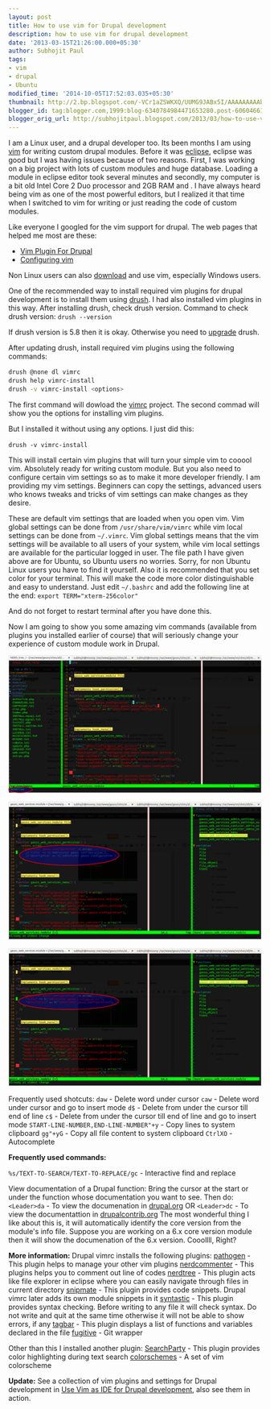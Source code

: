 ```yaml
---
layout: post
title: How to use vim for Drupal development
description: how to use vim for drupal development
date: '2013-03-15T21:26:00.000+05:30'
author: Subhojit Paul
tags:
- vim
- drupal
- Ubuntu
modified_time: '2014-10-05T17:52:03.035+05:30'
thumbnail: http://2.bp.blogspot.com/-VCr1aZSWKXQ/UUMG9JABx5I/AAAAAAAAAb4/ORFUThcFwPY/s72-c/NERD_tree_1+-+(-var-www-gauss-sites-all-modules-custom-gauss_web_services)+-+VIM_003.png
blogger_id: tag:blogger.com,1999:blog-6340784984471653280.post-6060466197356187134
blogger_orig_url: http://subhojitpaul.blogspot.com/2013/03/how-to-use-vim-for-drupal-development.html
---
```


I am a Linux user, and a drupal developer too. Its been months I am using [vim](http://en.wikipedia.org/wiki/Vim_(text_editor)) for writing custom drupal modules. Before it was [eclipse](http://en.wikipedia.org/wiki/Eclipse_(software)), eclipse was good but I was having issues because of two reasons. First, I was working on a big project with lots of custom modules and huge database. Loading a module in eclipse editor took several minutes and secondly, my computer is a bit old Intel Core 2 Duo processor and 2GB RAM and . I have always heard being vim as one of the most powerful editors, but I realized it that time when I switched to vim for writing or just reading the code of custom modules.

Like everyone I googled for the vim support for drupal. The web pages that helped me most are these:

*   [Vim Plugin For Drupal](http://drupal.org/project/vimrc)
*   [Configuring vim](http://drupal.org/node/29325)

Non Linux users can also [download](http://www.vim.org/download.php) and use vim, especially Windows users.

One of the recommended way to install required vim plugins for drupal development is to install them using [drush](http://drupal.org/project/drush). I had also installed vim plugins in this way. After installing drush, check drush version. Command to check drush version: `drush --version`

If drush version is 5.8 then it is okay. Otherwise you need to [upgrade](http://drupal.org/node/901828) drush.

After updating drush, install required vim plugins using the following commands:

```bash
drush @none dl vimrc
drush help vimrc-install
drush -v vimrc-install <options>
```

The first command will dowload the [vimrc](http://drupal.org/project/vimrc) project. The second commad will show you the options for installing vim plugins.

But I installed it without using any options. I just did this:

`drush -v vimrc-install`

This will install certain vim plugins that will turn your simple vim to cooool vim. Absolutely ready for writing custom module. But you also need to configure certain vim settings so as to make it more developer friendly. I am providing my vim settings. Beginners can copy the settings, advanced users who knows tweaks and tricks of vim settings can make changes as they desire.

These are default vim settings that are loaded when you open vim. Vim global settings can be done from `/usr/share/vim/vimrc` while vim local settings can be done from `~/.vimrc`. Vim global settings means that the vim settings will be available to all users of your system, while vim local settings are available for the particular logged in user. The file path I have given above are for Ubuntu, so Ubuntu users no worries. Sorry, for non Ubuntu Linux users you have to find it yourself.
Also it is recommended that you set color for your terminal. This will make the code more color distinguishable and easy to understand. Just edit `~/.bashrc` and add the following line at the end: `export TERM="xterm-256color"`

And do not forget to restart terminal after you have done this.

Now I am going to show you some amazing vim commands (available from plugins you installed earlier of course) that will seriously change your experience of custom module work in Drupal.

[![NERDTree](../images/post_5/vim-nerdtree.png)](../images/post_5/vim-nerdtree.png)

[![NERDCommeter](../images/post_5/vim-nerdcommenter.png)](../images/post_5/vim-nerdcommenter.png)

[![NERDCommenter](../images/post_5/vim-nerdcommenter2.png)](../images/post_5/vim-nerdcommenter2.png)

Frequently used shotcuts:
`daw` - Delete word under cursor
`caw` - Delete word under cursor and go to insert mode
`d$` - Delete from under the cursor till end of line
`c$` - Delete from under the cursor till end of line and go to insert mode
`START-LINE-NUMBER,END-LINE-NUMBER"+y` - Copy lines to system clipboard
`gg"+yG` - Copy all file content to system clipboard
`CtrlXO` - Autocomplete

**Frequently used commands:**

`%s/TEXT-TO-SEARCH/TEXT-TO-REPLACE/gc` - Interactive find and replace

View documentation of a Drupal function:
Bring the cursor at the start or under the function whose documentation you want to see. Then do:
`<Leader>da` - To view the documenation in [drupal.org](http://drupal.org/) OR
`<Leader>dc` - To view the documentattion in [drupalcontrib.org](http://drupalcontrib.org/)</span>
The most wonderful thing I like about this is, it will automatically identify the core version from the module's info file. Suppose you are working on a 6.x core version module then it will show the documenation of the 6.x version. Cooollll, Right?

**More information:**
Drupal vimrc installs the following plugins:
[pathogen](https://github.com/tpope/vim-pathogen) - This plugin helps to manage your other vim plugins
[nerdcommenter](https://github.com/scrooloose/nerdcommenter) - This plugins helps you to comment out line of codes
[nerdtree](https://github.com/scrooloose/nerdtree) - This plugin acts like file explorer in eclipse where you can easily navigate through files in current directory
[snipmate](http://www.vim.org/scripts/script.php?script_id=2540) - This plugin provides code snippets. Drupal vimrc later adds its own module snippets in it
[syntastic](https://github.com/scrooloose/syntastic) - This plugin provides syntax checking. Before writing to any file it will check syntax. Do not write and quit at the same time otherwise it will not be able to show errors, if any
[tagbar](https://github.com/majutsushi/tagbar) - This plugin displays a list of functions and variables declared in the file
[fugitive](https://github.com/tpope/vim-fugitive) - Git wrapper

Other than this I installed another plugin:
[SearchParty](https://github.com/dahu/SearchParty) - This plugin provides color highlighting during text search
[colorschemes](https://github.com/flazz/vim-colorschemes) -  A set of vim colorscheme

**Update:**
See a collection of vim plugins and settings for Drupal development in [Use Vim as IDE for Drupal development](http://subhojitpaul.blogspot.com/2014/10/use-vim-as-ide-for-drupal-development.html), also see them in action.
